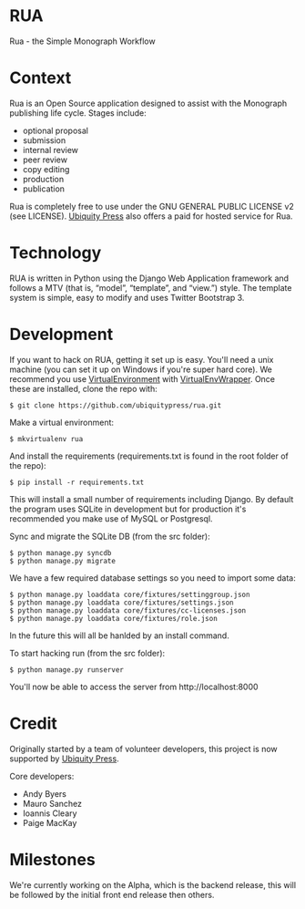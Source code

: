 # RUA
Rua - the Simple Monograph Workflow

# Context
Rua is an Open Source application designed to assist with the Monograph publishing life cycle. Stages include:

- optional proposal
- submission
- internal review
- peer review
- copy editing
- production
- publication

Rua is completely free to use under the GNU GENERAL PUBLIC LICENSE v2 (see LICENSE). [Ubiquity Press](http://ubiquitypress.com/site/contact/) also offers a paid for hosted service for Rua.

# Technology
RUA is written in Python using the Django Web Application framework and follows a MTV (that is, “model”, “template”, and “view.”) style. The template system is simple, easy to modify and uses Twitter Bootstrap 3.

# Development
If you want to hack on RUA, getting it set up is easy. You'll need a unix machine (you can set it up on Windows if you're super hard core). We recommend you use [VirtualEnvironment](https://virtualenv.pypa.io/en/latest/) with [VirtualEnvWrapper](https://virtualenvwrapper.readthedocs.org/en/latest/). Once these are installed, clone the repo with:

	$ git clone https://github.com/ubiquitypress/rua.git

Make a virtual environment:

	$ mkvirtualenv rua

And install the requirements (requirements.txt is found in the root folder of the repo):

	$ pip install -r requirements.txt

This will install a small number of requirements including Django. By default the program uses SQLite in development but for production it's recommended you make use of MySQL or Postgresql.

Sync and migrate the SQLite DB (from the src folder):

	$ python manage.py syncdb
	$ python manage.py migrate

We have a few required database settings so you need to import some data:

	$ python manage.py loaddata core/fixtures/settinggroup.json
	$ python manage.py loaddata core/fixtures/settings.json
	$ python manage.py loaddata core/fixtures/cc-licenses.json
	$ python manage.py loaddata core/fixtures/role.json

In the future this will all be hanlded by an install command.

To start hacking run (from the src folder):

	$ python manage.py runserver

You'll now be able to access the server from http://localhost:8000

# Credit
Originally started by a team of volunteer developers, this project is now supported by [Ubiquity Press](http://ubiquitypress.com/).

Core developers:

- Andy Byers
- Mauro Sanchez
- Ioannis Cleary
- Paige MacKay

# Milestones
We're currently working on the Alpha, which is the backend release, this will be followed by the initial front end release then others.
